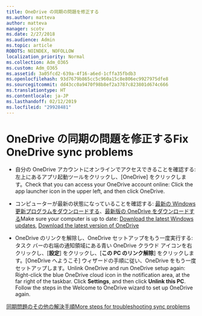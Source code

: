 ```yaml
---
title: OneDrive の同期の問題を修正する
ms.author: matteva
author: matteva
manager: scotv
ms.date: 2/27/2018
ms.audience: Admin
ms.topic: article
ROBOTS: NOINDEX, NOFOLLOW
localization_priority: Normal
ms.collection: Adm_O365
ms.custom: Adm_O365
ms.assetid: 3a05fcd2-639a-4f16-a6ed-1cffa35fbdb3
ms.openlocfilehash: 93d7679b865cc5c960a15c8e806ec9927975dfe8
ms.sourcegitcommit: dd43cc0a9470f98b8ef2a3787c823801d674c666
ms.translationtype: HT
ms.contentlocale: ja-JP
ms.lasthandoff: 02/12/2019
ms.locfileid: "29928481"
---
```

# <a name="fix-onedrive-sync-problems"></a><span data-ttu-id="2d0cc-102">OneDrive の同期の問題を修正する</span><span class="sxs-lookup"><span data-stu-id="2d0cc-102">Fix OneDrive sync problems</span></span>

- <span data-ttu-id="2d0cc-103">自分の OneDrive アカウントにオンラインでアクセスできることを確認する: 左上にあるアプリ起動ツールをクリックし、[OneDrive] をクリックします。</span><span class="sxs-lookup"><span data-stu-id="2d0cc-103">Check that you can access your OneDrive account online: Click the app launcher icon in the upper left, and then click OneDrive.</span></span>
    
- <span data-ttu-id="2d0cc-104">コンピューターが最新の状態になっていることを確認する: [最新の Windows 更新プログラムをダウンロードする](http://go.microsoft.com/fwlink/p/?LinkId=825773)、[最新版の OneDrive をダウンロードする](https://go.microsoft.com/fwlink/p/?linkid=844652)</span><span class="sxs-lookup"><span data-stu-id="2d0cc-104">Make sure your computer is up to date: [Download the latest Windows updates](http://go.microsoft.com/fwlink/p/?LinkId=825773), [Download the latest version of OneDrive](https://go.microsoft.com/fwlink/p/?linkid=844652)</span></span>
    
- <span data-ttu-id="2d0cc-p101">OneDrive のリンクを解除し、OneDrive セットアップをもう一度実行する: タスク バーの右端の通知領域にある青い OneDrive クラウド アイコンを右クリックし、[**設定**] をクリックし、[**この PC のリンク解除**] をクリックします。[OneDrive へようこそ] ウィザードの手順に従い、OneDrive をもう一度セットアップします。</span><span class="sxs-lookup"><span data-stu-id="2d0cc-p101">Unlink OneDrive and run OneDrive setup again: Right-click the blue OneDrive cloud icon in the notification area, at the far right of the taskbar. Click **Settings**, and then click **Unlink this PC**. Follow the steps in the Welcome to OneDrive wizard to set up OneDrive again.</span></span>
    
[<span data-ttu-id="2d0cc-108">同期問題のその他の解決手順</span><span class="sxs-lookup"><span data-stu-id="2d0cc-108">More steps for troubleshooting sync problems</span></span>](https://go.microsoft.com/fwlink/?linkid=866431)
  

